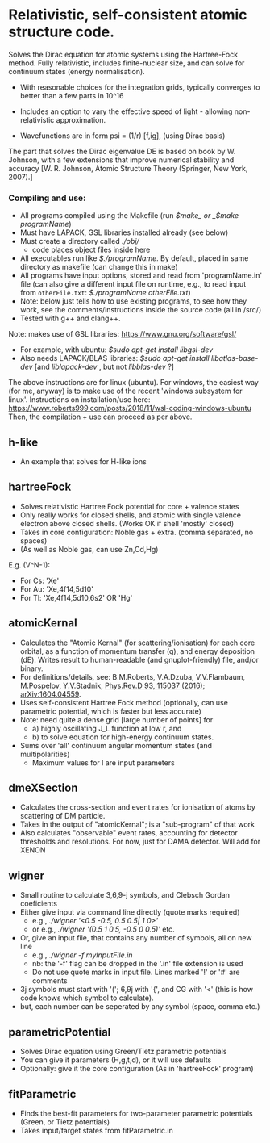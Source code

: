 # Relativistic, self-consistent atomic structure code.

Solves the Dirac equation for atomic systems using the Hartree-Fock method.
Fully relativistic, includes finite-nuclear size, and can
solve for continuum states (energy normalisation).

 * With reasonable choices for the integration grids, typically converges
to better than a few parts in 10^16

 * Includes an option to vary the effective speed of light -
allowing non-relativistic approximation.

 * Wavefunctions are in form psi = (1/r) [f,ig], (using Dirac basis)

The part that solves the Dirac eigenvalue DE is based on book by W. Johnson,
with a few extensions that improve numerical stability and accuracy
 [W. R. Johnson, Atomic Structure Theory (Springer, New York, 2007).]

### Compiling and use:

 * All programs compiled using the Makefile
 (run _$make_ or _$make programName_)
 * Must have LAPACK, GSL libraries installed already (see below)
 * Must create a directory called _./obj/_
   * code places object files inside here
 * All executables run like _$./programName_. By default, placed in same
  directory as makefile (can change this in make)
 * All programs have input options, stored and read from 'programName.in' file
   (can also give a different input file on runtime, e.g., to read input from
    `otherFile.txt`: _$./programName otherFile.txt_)
 * Note: below just tells how to use existing programs, to see how they work,
 see the comments/instructions inside the source code (all in /src/)
 * Tested with g++ and clang++.

Note: makes use of GSL libraries: https://www.gnu.org/software/gsl/

  * For example, with ubuntu: _$sudo apt-get install libgsl-dev_
  * Also needs LAPACK/BLAS libraries:
  _$sudo apt-get install libatlas-base-dev_ [and _liblapack-dev_ , but not _libblas-dev_ ?]

The above instructions are for linux (ubuntu). For windows, the easiest way (for me, anyway) is to make use of the recent 'windows subsystem for linux'. Instructions on installation/use here: https://www.roberts999.com/posts/2018/11/wsl-coding-windows-ubuntu
Then, the compilation + use can proceed as per above.

## h-like

 * An example that solves for H-like ions

## hartreeFock

 * Solves relativistic Hartree Fock potential for core + valence states
 * Only really works for closed shells, and atomic with single valence electron above closed shells. (Works OK if shell 'mostly' closed)
 * Takes in core configuration: Noble gas + extra. (comma separated, no spaces)
 * (As well as Noble gas, can use Zn,Cd,Hg)

E.g. (V^N-1):
   * For Cs: 'Xe'
   * For Au: 'Xe,4f14,5d10'
   * For Tl: 'Xe,4f14,5d10,6s2' OR 'Hg'

## atomicKernal

 * Calculates the "Atomic Kernal" (for scattering/ionisation) for each core
 orbital, as a function of momentum transfer (q), and energy deposition (dE).
 Writes result to human-readable (and gnuplot-friendly) file, and/or binary.
 * For definitions/details, see: B.M.Roberts, V.A.Dzuba, V.V.Flambaum, M.Pospelov, Y.V.Stadnik,
 [Phys.Rev.D 93, 115037 (2016)](https://link.aps.org/doi/10.1103/PhysRevD.93.115037 "pay-walled");
 [arXiv:1604.04559](https://arxiv.org/abs/1604.04559 "free download").
 * Uses self-consistent Hartree Fock method
(optionally, can use parametric potential, which is faster but less accurate)
 * Note: need quite a dense grid [large number of points] for
   * a) highly oscillating J_L function at low r, and
   * b) to solve equation for high-energy continuum states.
 * Sums over 'all' continuum angular momentum states (and multipolarities)
   * Maximum values for l are input parameters

## dmeXSection

 * Calculates the cross-section and event rates for ionisation of atoms
 by scattering of DM particle.
 * Takes in the output of "atomicKernal"; is a "sub-program" of that work
 * Also calculates "observable" event rates, accounting for detector thresholds
 and resolutions. For now, just for DAMA detector. Will add for XENON

## wigner
 * Small routine to calculate 3,6,9-j symbols, and Clebsch Gordan coeficients
 * Either give input via command line directly (quote marks required)
   * e.g., _./wigner '<0.5 -0.5, 0.5 0.5| 1 0>'_
   * or e.g., _./wigner '(0.5 1 0.5, -0.5 0 0.5)'_ etc.
 * Or, give an input file, that contains any number of symbols, all on new line
   * e.g., _./wigner -f myInputFile.in_
   * nb: the '-f' flag can be dropped in the '.in' file extension is used
   * Do not use quote marks in input file. Lines marked '!' or '#' are comments
 * 3j symbols must start with '('; 6,9j with '{', and CG with '<' (this is how code knows which symbol to calculate).
 * but, each number can be seperated by any symbol (space, comma etc.)

## parametricPotential

 * Solves Dirac equation using Green/Tietz parametric potentials
 * You can give it parameters (H,g,t,d), or it will use defaults
 * Optionally: give it the core configuration (As in 'hartreeFock' program)

## fitParametric

 * Finds the best-fit parameters for two-parameter parametric potentials
   (Green, or Tietz potentials)
 * Takes input/target states from fitParametric.in
